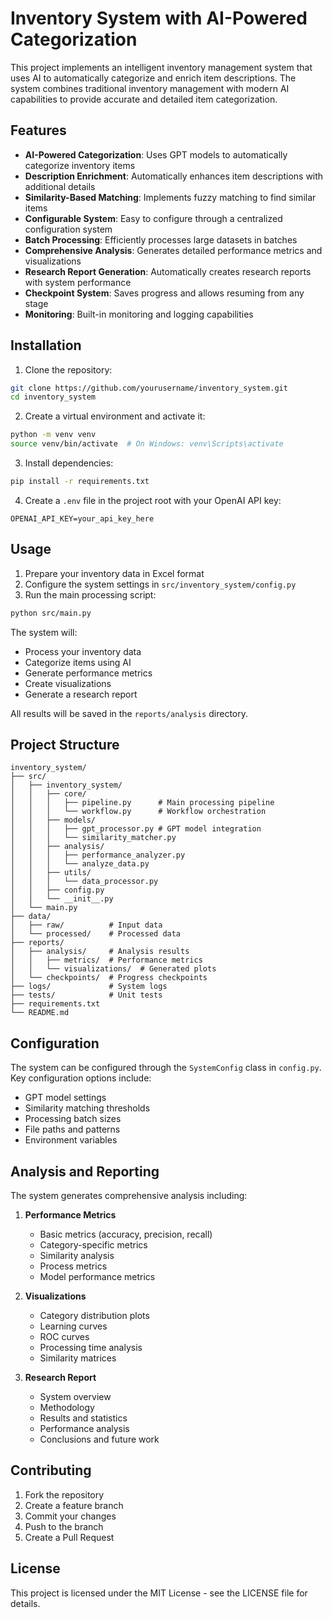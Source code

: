 # Inventory System with AI-Powered Categorization

This project implements an intelligent inventory management system that uses AI to automatically categorize and enrich item descriptions. The system combines traditional inventory management with modern AI capabilities to provide accurate and detailed item categorization.

## Features

- **AI-Powered Categorization**: Uses GPT models to automatically categorize inventory items
- **Description Enrichment**: Automatically enhances item descriptions with additional details
- **Similarity-Based Matching**: Implements fuzzy matching to find similar items
- **Configurable System**: Easy to configure through a centralized configuration system
- **Batch Processing**: Efficiently processes large datasets in batches
- **Comprehensive Analysis**: Generates detailed performance metrics and visualizations
- **Research Report Generation**: Automatically creates research reports with system performance
- **Checkpoint System**: Saves progress and allows resuming from any stage
- **Monitoring**: Built-in monitoring and logging capabilities

## Installation

1. Clone the repository:
```bash
git clone https://github.com/yourusername/inventory_system.git
cd inventory_system
```

2. Create a virtual environment and activate it:
```bash
python -m venv venv
source venv/bin/activate  # On Windows: venv\Scripts\activate
```

3. Install dependencies:
```bash
pip install -r requirements.txt
```

4. Create a `.env` file in the project root with your OpenAI API key:
```
OPENAI_API_KEY=your_api_key_here
```

## Usage

1. Prepare your inventory data in Excel format
2. Configure the system settings in `src/inventory_system/config.py`
3. Run the main processing script:
```bash
python src/main.py
```

The system will:
- Process your inventory data
- Categorize items using AI
- Generate performance metrics
- Create visualizations
- Generate a research report

All results will be saved in the `reports/analysis` directory.

## Project Structure

```
inventory_system/
├── src/
│   ├── inventory_system/
│   │   ├── core/
│   │   │   ├── pipeline.py      # Main processing pipeline
│   │   │   └── workflow.py      # Workflow orchestration
│   │   ├── models/
│   │   │   ├── gpt_processor.py # GPT model integration
│   │   │   └── similarity_matcher.py
│   │   ├── analysis/
│   │   │   ├── performance_analyzer.py
│   │   │   └── analyze_data.py
│   │   ├── utils/
│   │   │   └── data_processor.py
│   │   ├── config.py
│   │   └── __init__.py
│   └── main.py
├── data/
│   ├── raw/          # Input data
│   └── processed/    # Processed data
├── reports/
│   ├── analysis/     # Analysis results
│   │   ├── metrics/  # Performance metrics
│   │   └── visualizations/  # Generated plots
│   └── checkpoints/  # Progress checkpoints
├── logs/             # System logs
├── tests/            # Unit tests
├── requirements.txt
└── README.md
```

## Configuration

The system can be configured through the `SystemConfig` class in `config.py`. Key configuration options include:

- GPT model settings
- Similarity matching thresholds
- Processing batch sizes
- File paths and patterns
- Environment variables

## Analysis and Reporting

The system generates comprehensive analysis including:

1. **Performance Metrics**
   - Basic metrics (accuracy, precision, recall)
   - Category-specific metrics
   - Similarity analysis
   - Process metrics
   - Model performance metrics

2. **Visualizations**
   - Category distribution plots
   - Learning curves
   - ROC curves
   - Processing time analysis
   - Similarity matrices

3. **Research Report**
   - System overview
   - Methodology
   - Results and statistics
   - Performance analysis
   - Conclusions and future work

## Contributing

1. Fork the repository
2. Create a feature branch
3. Commit your changes
4. Push to the branch
5. Create a Pull Request

## License

This project is licensed under the MIT License - see the LICENSE file for details. 